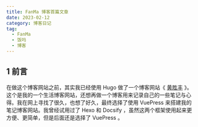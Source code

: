 ```yaml
---
title: FanMa 博客首篇文章
date: 2023-02-12
category: 博客日记
tag:
  - FanMa
  - 饭吗
  - 博客
---
```


## 1 前言

在做这个博客网站之前，其实我已经使用 Hugo 做了一个博客网站《 [黄胜丰](https://fanma.eu.org/) 》。这个是我的一个生活博客网站，还想再做一个博客用来记录自己的一些笔记与心得。我在网上寻找了很久，也想了好久，最终选择了使用 VuePress 来搭建我的笔记博客网站。我曾经试用过了 Hexo 和 Docsify ，虽然这两个框架使用起来更方便、更简单，但是后面还是选择了 VuePress 。
